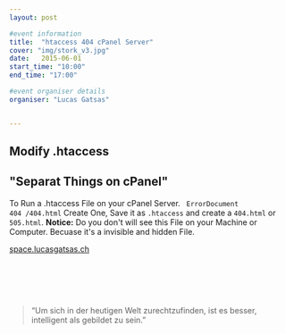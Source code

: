 ```yaml
---
layout: post

#event information
title:  "htaccess 404 cPanel Server"
cover: "img/stork_v3.jpg"
date:   2015-06-01
start_time: "10:00"
end_time: "17:00"

#event organiser details
organiser: "Lucas Gatsas"


---
```

<h2 class="section-heading">Modify .htaccess</h2>
<h2 class="section-heading">"Separat Things on cPanel"</h2>

To Run a .htaccess File on your cPanel Server. <code> ErrorDocument 404 /404.html</code> Create One, Save it as <code>.htaccess</code> and create a <code>404.html</code> or <code>505.html</code>. <strong>Notice:</strong> Do you don't will see this File on your Machine or Computer. Becuase it's a invisible and hidden File.


<a href="http://space.lucasgatsas.ch/64376473647637467364634376437647364736473647356736537657365763576375673657365763756376">space.lucasgatsas.ch</a>

<br><br>


<br>
<blockquote>
“Um sich in der heutigen Welt zurechtzufinden,
ist es besser, intelligent als gebildet zu sein.” 
</blockquote>

